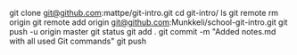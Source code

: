 git clone git@github.com:mattpe/git-intro.git
cd git-intro/
ls
git remote rm origin
git remote add origin git@github.com:Munkkeli/school-git-intro.git
git push -u origin master
git status
git add .
git commit -m "Added notes.md with all used Git commands"
git push
